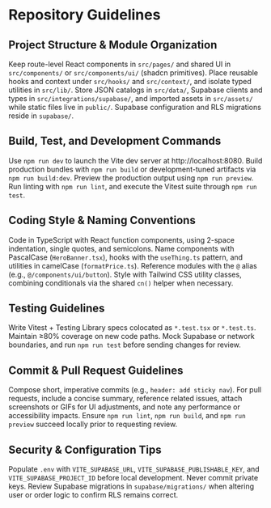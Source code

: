 # Repository Guidelines

## Project Structure & Module Organization
Keep route-level React components in `src/pages/` and shared UI in `src/components/` or `src/components/ui/` (shadcn primitives). Place reusable hooks and context under `src/hooks/` and `src/context/`, and isolate typed utilities in `src/lib/`. Store JSON catalogs in `src/data/`, Supabase clients and types in `src/integrations/supabase/`, and imported assets in `src/assets/` while static files live in `public/`. Supabase configuration and RLS migrations reside in `supabase/`.

## Build, Test, and Development Commands
Use `npm run dev` to launch the Vite dev server at http://localhost:8080. Build production bundles with `npm run build` or development-tuned artifacts via `npm run build:dev`. Preview the production output using `npm run preview`. Run linting with `npm run lint`, and execute the Vitest suite through `npm run test`.

## Coding Style & Naming Conventions
Code in TypeScript with React function components, using 2-space indentation, single quotes, and semicolons. Name components with PascalCase (`HeroBanner.tsx`), hooks with the `useThing.ts` pattern, and utilities in camelCase (`formatPrice.ts`). Reference modules with the `@` alias (e.g., `@/components/ui/button`). Style with Tailwind CSS utility classes, combining conditionals via the shared `cn()` helper when necessary.

## Testing Guidelines
Write Vitest + Testing Library specs colocated as `*.test.tsx` or `*.test.ts`. Maintain ≥80% coverage on new code paths. Mock Supabase or network boundaries, and run `npm run test` before sending changes for review.

## Commit & Pull Request Guidelines
Compose short, imperative commits (e.g., `header: add sticky nav`). For pull requests, include a concise summary, reference related issues, attach screenshots or GIFs for UI adjustments, and note any performance or accessibility impacts. Ensure `npm run lint`, `npm run build`, and `npm run preview` succeed locally prior to requesting review.

## Security & Configuration Tips
Populate `.env` with `VITE_SUPABASE_URL`, `VITE_SUPABASE_PUBLISHABLE_KEY`, and `VITE_SUPABASE_PROJECT_ID` before local development. Never commit private keys. Review Supabase migrations in `supabase/migrations/` when altering user or order logic to confirm RLS remains correct.
